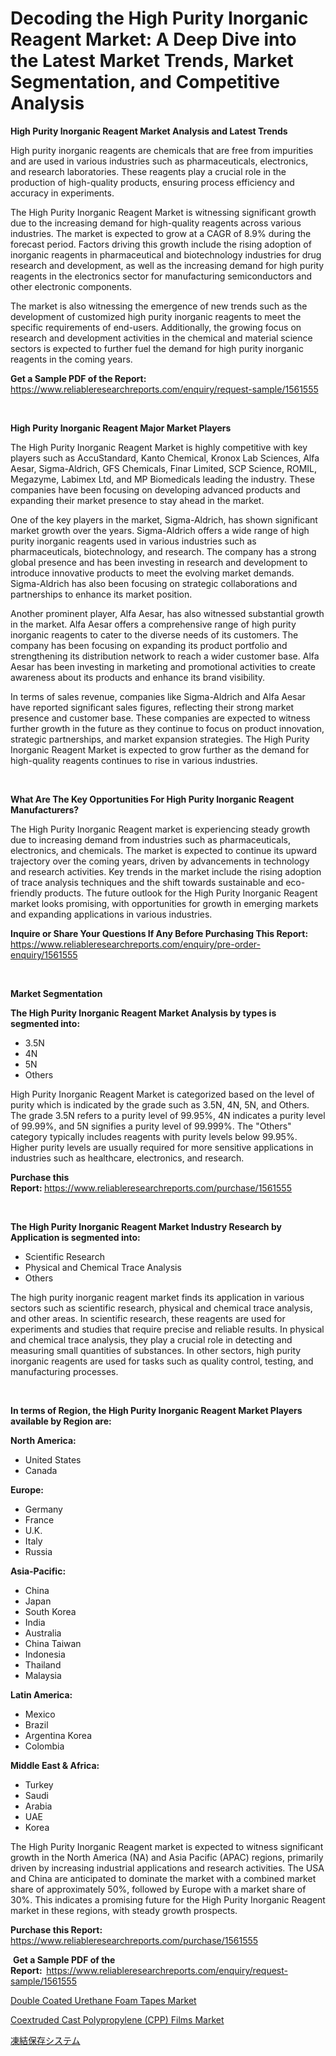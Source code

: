 <p><h1>Decoding the High Purity Inorganic Reagent Market: A Deep Dive into the Latest Market Trends, Market Segmentation, and Competitive Analysis</h1></p><p><strong>High Purity Inorganic Reagent Market Analysis and Latest Trends</strong></p>
<p><p>High purity inorganic reagents are chemicals that are free from impurities and are used in various industries such as pharmaceuticals, electronics, and research laboratories. These reagents play a crucial role in the production of high-quality products, ensuring process efficiency and accuracy in experiments.</p><p>The High Purity Inorganic Reagent Market is witnessing significant growth due to the increasing demand for high-quality reagents across various industries. The market is expected to grow at a CAGR of 8.9% during the forecast period. Factors driving this growth include the rising adoption of inorganic reagents in pharmaceutical and biotechnology industries for drug research and development, as well as the increasing demand for high purity reagents in the electronics sector for manufacturing semiconductors and other electronic components.</p><p>The market is also witnessing the emergence of new trends such as the development of customized high purity inorganic reagents to meet the specific requirements of end-users. Additionally, the growing focus on research and development activities in the chemical and material science sectors is expected to further fuel the demand for high purity inorganic reagents in the coming years.</p></p>
<p><strong>Get a Sample PDF of the Report:&nbsp;</strong> <a href="https://www.reliableresearchreports.com/enquiry/request-sample/1561555">https://www.reliableresearchreports.com/enquiry/request-sample/1561555</a></p>
<p>&nbsp;</p>
<p><strong>High Purity Inorganic Reagent Major Market Players</strong></p>
<p><p>The High Purity Inorganic Reagent Market is highly competitive with key players such as AccuStandard, Kanto Chemical, Kronox Lab Sciences, Alfa Aesar, Sigma-Aldrich, GFS Chemicals, Finar Limited, SCP Science, ROMIL, Megazyme, Labimex Ltd, and MP Biomedicals leading the industry. These companies have been focusing on developing advanced products and expanding their market presence to stay ahead in the market.</p><p>One of the key players in the market, Sigma-Aldrich, has shown significant market growth over the years. Sigma-Aldrich offers a wide range of high purity inorganic reagents used in various industries such as pharmaceuticals, biotechnology, and research. The company has a strong global presence and has been investing in research and development to introduce innovative products to meet the evolving market demands. Sigma-Aldrich has also been focusing on strategic collaborations and partnerships to enhance its market position.</p><p>Another prominent player, Alfa Aesar, has also witnessed substantial growth in the market. Alfa Aesar offers a comprehensive range of high purity inorganic reagents to cater to the diverse needs of its customers. The company has been focusing on expanding its product portfolio and strengthening its distribution network to reach a wider customer base. Alfa Aesar has been investing in marketing and promotional activities to create awareness about its products and enhance its brand visibility.</p><p>In terms of sales revenue, companies like Sigma-Aldrich and Alfa Aesar have reported significant sales figures, reflecting their strong market presence and customer base. These companies are expected to witness further growth in the future as they continue to focus on product innovation, strategic partnerships, and market expansion strategies. The High Purity Inorganic Reagent Market is expected to grow further as the demand for high-quality reagents continues to rise in various industries.</p></p>
<p>&nbsp;</p>
<p><strong>What Are The Key Opportunities For High Purity Inorganic Reagent Manufacturers?</strong></p>
<p><p>The High Purity Inorganic Reagent market is experiencing steady growth due to increasing demand from industries such as pharmaceuticals, electronics, and chemicals. The market is expected to continue its upward trajectory over the coming years, driven by advancements in technology and research activities. Key trends in the market include the rising adoption of trace analysis techniques and the shift towards sustainable and eco-friendly products. The future outlook for the High Purity Inorganic Reagent market looks promising, with opportunities for growth in emerging markets and expanding applications in various industries.</p></p>
<p><strong>Inquire or Share Your Questions If Any Before Purchasing This Report:</strong> <a href="https://www.reliableresearchreports.com/enquiry/pre-order-enquiry/1561555">https://www.reliableresearchreports.com/enquiry/pre-order-enquiry/1561555</a></p>
<p>&nbsp;</p>
<p><strong>Market Segmentation</strong></p>
<p><strong>The High Purity Inorganic Reagent Market Analysis by types is segmented into:</strong></p>
<p><ul><li>3.5N</li><li>4N</li><li>5N</li><li>Others</li></ul></p>
<p><p>High Purity Inorganic Reagent Market is categorized based on the level of purity which is indicated by the grade such as 3.5N, 4N, 5N, and Others. The grade 3.5N refers to a purity level of 99.95%, 4N indicates a purity level of 99.99%, and 5N signifies a purity level of 99.999%. The "Others" category typically includes reagents with purity levels below 99.95%. Higher purity levels are usually required for more sensitive applications in industries such as healthcare, electronics, and research.</p></p>
<p><strong>Purchase this Report:&nbsp;</strong><a href="https://www.reliableresearchreports.com/purchase/1561555">https://www.reliableresearchreports.com/purchase/1561555</a></p>
<p>&nbsp;</p>
<p><strong>The High Purity Inorganic Reagent Market Industry Research by Application is segmented into:</strong></p>
<p><ul><li>Scientific Research</li><li>Physical and Chemical Trace Analysis</li><li>Others</li></ul></p>
<p><p>The high purity inorganic reagent market finds its application in various sectors such as scientific research, physical and chemical trace analysis, and other areas. In scientific research, these reagents are used for experiments and studies that require precise and reliable results. In physical and chemical trace analysis, they play a crucial role in detecting and measuring small quantities of substances. In other sectors, high purity inorganic reagents are used for tasks such as quality control, testing, and manufacturing processes.</p></p>
<p>&nbsp;</p>
<p><strong>In terms of Region, the High Purity Inorganic Reagent Market Players available by Region are:</strong></p>
<p>
    <p> <strong> North America: </strong>
        <ul>
            <li>United States</li>
            <li>Canada</li>
        </ul>
        </p> 
    <p> <strong> Europe: </strong>
        <ul>
            <li>Germany</li>
            <li>France</li>
            <li>U.K.</li>
            <li>Italy</li>
            <li>Russia</li>
        </ul>
        </p> 
    <p> <strong> Asia-Pacific: </strong>
        <ul>
            <li>China</li>
            <li>Japan</li>
            <li>South Korea</li>
            <li>India</li>
            <li>Australia</li>
            <li>China Taiwan</li>
            <li>Indonesia</li>
            <li>Thailand</li>
            <li>Malaysia</li>
        </ul>
        </p> 
    <p> <strong> Latin America: </strong>
        <ul>
            <li>Mexico</li>
            <li>Brazil</li>
            <li>Argentina Korea</li>
            <li>Colombia</li>
        </ul>
        </p> 
    <p> <strong> Middle East & Africa: </strong>
        <ul>
            <li>Turkey</li>
            <li>Saudi</li>
            <li>Arabia</li>
            <li>UAE</li>
            <li>Korea</li>
        </ul>
    </p>
    </p>
<p><p>The High Purity Inorganic Reagent market is expected to witness significant growth in the North America (NA) and Asia Pacific (APAC) regions, primarily driven by increasing industrial applications and research activities. The USA and China are anticipated to dominate the market with a combined market share of approximately 50%, followed by Europe with a market share of 30%. This indicates a promising future for the High Purity Inorganic Reagent market in these regions, with steady growth prospects.</p></p>
<p><strong>Purchase this Report: </strong><a href="https://www.reliableresearchreports.com/purchase/1561555">https://www.reliableresearchreports.com/purchase/1561555</a></p>
<p>&nbsp;<strong>Get a Sample PDF of the Report:&nbsp;&nbsp;</strong><a href="https://www.reliableresearchreports.com/enquiry/request-sample/1561555">https://www.reliableresearchreports.com/enquiry/request-sample/1561555</a></p>
<p><strong></strong></p>
<p><p><a href="https://github.com/juniordelafrance/Market-Research-Report-List-2/blob/main/double-coated-urethane-foam-tapes-market.md">Double Coated Urethane Foam Tapes Market</a></p><p><a href="https://github.com/jaidynmorantestelletmjzya/Market-Research-Report-List-1/blob/main/coextruded-cast-polypropylene-cpp-films-market.md">Coextruded Cast Polypropylene (CPP) Films Market</a></p><p><a href="https://medium.com/@evekerluke2023/%E5%87%8D%E7%B5%90%E4%BF%9D%E5%AD%98%E3%82%B7%E3%82%B9%E3%83%86%E3%83%A0%E5%B8%82%E5%A0%B4%E8%AA%BF%E6%9F%BB%E3%83%AC%E3%83%9D%E3%83%BC%E3%83%88-%E3%81%9D%E3%81%AE%E6%AD%B4%E5%8F%B2%E3%81%A82031%E5%B9%B4%E3%81%BE%E3%81%A7%E3%81%AE%E4%BA%88%E6%B8%AC-4ed3f9e7defc">凍結保存システム</a></p></p>